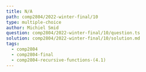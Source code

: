 ```yaml
---
title: N/A
path: comp2804/2022-winter-final/10
type: multiple-choice
author: Michiel Smid
question: comp2804/2022-winter-final/10/question.ts
solution: comp2804/2022-winter-final/10/solution.md
tags:
  - comp2804
  - comp2804-final
  - comp2804-recursive-functions-(4.1)
---
```

